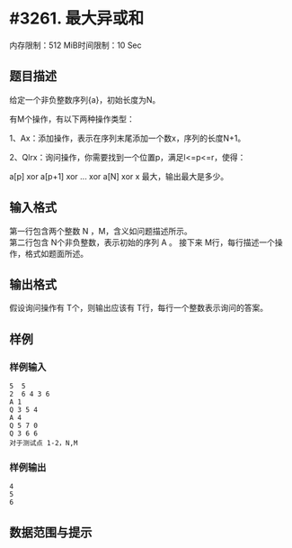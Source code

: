 # #3261. 最大异或和

内存限制：512 MiB时间限制：10 Sec

## 题目描述

给定一个非负整数序列{a}，初始长度为N。

有M个操作，有以下两种操作类型：

1、Ax：添加操作，表示在序列末尾添加一个数x，序列的长度N+1。

2、Qlrx：询问操作，你需要找到一个位置p，满足l<=p<=r，使得：

a[p] xor a[p+1] xor ... xor a[N] xor x 最大，输出最大是多少。

## 输入格式

第一行包含两个整数 N  ，M，含义如问题描述所示。   
第二行包含 N个非负整数，表示初始的序列 A 。 
接下来 M行，每行描述一个操作，格式如题面所述。    

## 输出格式

假设询问操作有 T个，则输出应该有 T行，每行一个整数表示询问的答案。

## 样例

### 样例输入

    
    5  5
    2  6 4 3 6
    A 1 
    Q 3 5 4 
    A 4 
    Q 5 7 0 
    Q 3 6 6 
    对于测试点 1-2，N,M
    

### 样例输出

    
    4 
    5 
    6 
    
    

## 数据范围与提示
